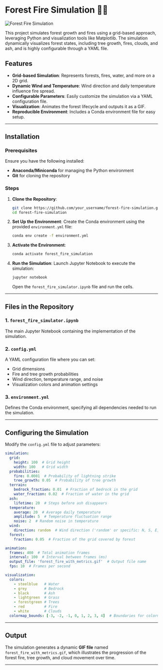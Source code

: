 # Forest Fire Simulation 🌲🔥

![Forest Fire Simulation](forest_fire_with_metrics.gif)

This project simulates forest growth and fires using a grid-based approach, leveraging Python and visualization tools like Matplotlib. The simulation dynamically visualizes forest states, including tree growth, fires, clouds, and ash, and is highly configurable through a YAML file.

## Features

- **Grid-based Simulation**: Represents forests, fires, water, and more on a 2D grid.
- **Dynamic Wind and Temperature**: Wind direction and daily temperature influence fire spread.
- **Configurable Parameters**: Easily customize the simulation via a YAML configuration file.
- **Visualization**: Animates the forest lifecycle and outputs it as a GIF.
- **Reproducible Environment**: Includes a Conda environment file for easy setup.

---

## Installation

### Prerequisites
Ensure you have the following installed:
- **Anaconda/Miniconda** for managing the Python environment
- **Git** for cloning the repository

### Steps

1. **Clone the Repository**:
   ```bash
   git clone https://github.com/your_username/forest-fire-simulation.git
   cd forest-fire-simulation
   ```

2. **Set Up the Environment**:
   Create the Conda environment using the provided `environment.yml` file:
   ```bash
   conda env create -f environment.yml
   ```

3. **Activate the Environment**:
   ```bash
   conda activate forest_fire_simulation
   ```

4. **Run the Simulation**:
   Launch Jupyter Notebook to execute the simulation:
   ```bash
   jupyter notebook
   ```
   Open the `forest_fire_simulator.ipynb` file and run the cells.

---

## Files in the Repository

### 1. `forest_fire_simulator.ipynb`
The main Jupyter Notebook containing the implementation of the simulation.

### 2. `config.yml`
A YAML configuration file where you can set:
   - Grid dimensions
   - Fire and tree growth probabilities
   - Wind direction, temperature range, and noise
   - Visualization colors and animation settings

### 3. `environment.yml`
Defines the Conda environment, specifying all dependencies needed to run the simulation.

---

## Configuring the Simulation

Modify the `config.yml` file to adjust parameters:

```yaml
simulation:
  grid:
    height: 100  # Grid height
    width: 100   # Grid width
  probabilities:
    fire: 0.0001  # Probability of lightning strike
    tree_growth: 0.05  # Probability of tree growth
  terrain:
    bedrock_fraction: 0.01  # Fraction of bedrock in the grid
    water_fraction: 0.02  # Fraction of water in the grid
  ash:
    lifetime: 20  # Steps before ash disappears
  temperature:
    average: 20  # Average daily temperature
    amplitude: 5  # Temperature fluctuation range
    noise: 2  # Random noise in temperature
  wind:
    direction: random  # Wind direction ('random' or specific: N, S, E, W, etc.)
  forest:
    fraction: 0.05  # Fraction of the grid covered by forest

animation:
  frames: 400  # Total animation frames
  interval: 100  # Interval between frames (ms)
  output_file: 'forest_fire_with_metrics.gif'  # Output file name
  fps: 10  # Frames per second

visualization:
  colors:
    - steelblue   # Water
    - grey        # Bedrock
    - black       # Ash
    - lightgreen  # Grass
    - forestgreen # Trees
    - red         # Fire
    - white       # Clouds
  colormap_bounds: [-3, -2, -1, 0, 1, 2, 3, 4]  # Boundaries for colormap
```

---

## Output
The simulation generates a dynamic **GIF file** named `forest_fire_with_metrics.gif`, which illustrates the progression of the forest fire, tree growth, and cloud movement over time.

---
